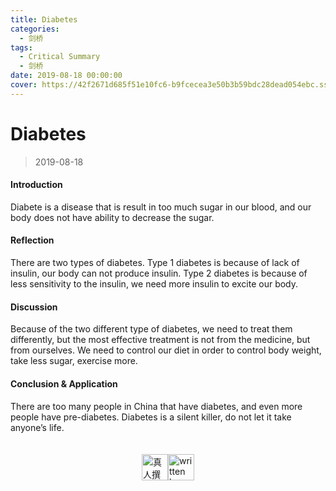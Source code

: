 ```yaml
---
title: Diabetes
categories:
  - 剑桥
tags:
  - Critical Summary
  - 剑桥
date: 2019-08-18 00:00:00
cover: https://42f2671d685f51e10fc6-b9fcecea3e50b3b59bdc28dead054ebc.ssl.cf5.rackcdn.com/illustrations/doctor_kw5l.svg
---
```


# Diabetes

> 2019-08-18

#### Introduction

Diabete is a disease that is result in too much sugar in our blood, and our body does not have ability to decrease the sugar.

#### Reflection

There are two types of diabetes. Type 1 diabetes is because of lack of insulin, our body can not produce insulin. Type 2 diabetes is because of less sensitivity to the insulin, we need more insulin to excite our body.

#### Discussion

Because of the two different type of diabetes, we need to treat them differently, but the most effective treatment is not from the medicine, but from ourselves. We need to control our diet in order to control body weight, take less sugar, exercise more.

#### Conclusion & Application

There are too many people in China that have diabetes, and even more people have pre-diabetes. Diabetes is a silent killer, do not let it take anyone’s life. 

<div style="display: flex; justify-content: center; align-items: center; padding: 20px 100px 0px 100px;">
  <img src="https://mirror.ghproxy.com/https://raw.githubusercontent.com/L1cardo/l1cardo.github.io/blog/themes/butterfly/source/img/notbyai_cn.png" alt="真人撰写" style="height: 42px;">
  <img src="https://mirror.ghproxy.com/https://raw.githubusercontent.com/L1cardo/l1cardo.github.io/blog/themes/butterfly/source/img/notbyai_en.png" alt="written by human" style="height: 42px;">
</div>
